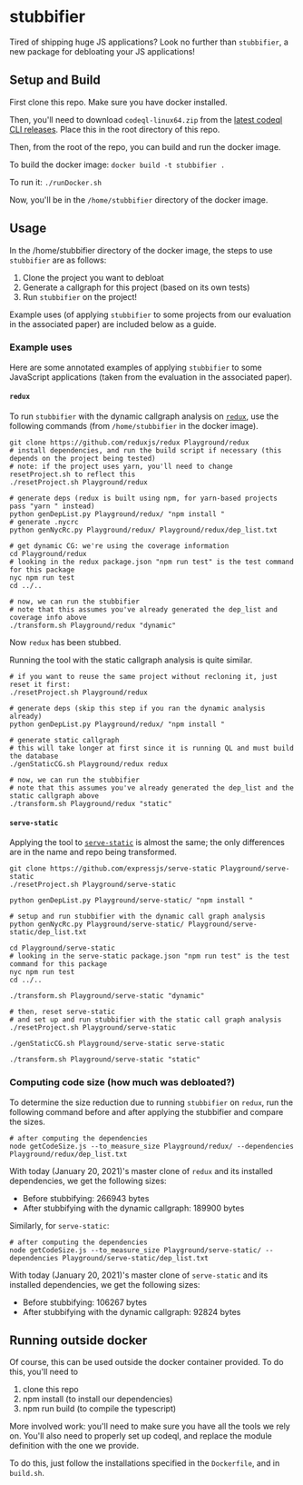# stubbifier

Tired of shipping huge JS applications?
Look no further than `stubbifier`, a new package for debloating your JS applications!

## Setup and Build

First clone this repo.
Make sure you have docker installed.

Then, you'll need to download `codeql-linux64.zip` from the [latest codeql CLI releases](https://github.com/github/codeql-cli-binaries/releases).
Place this in the root directory of this repo.

Then, from the root of the repo, you can build and run the docker image.

To build the docker image: `docker build -t stubbifier . `

To run it: `./runDocker.sh`

Now, you'll be in the `/home/stubbifier` directory of the docker image.


## Usage 

In the /home/stubbifier directory of the docker image, the steps to use `stubbifier` are as follows:
1. Clone the project you want to debloat
2. Generate a callgraph for this project (based on its own tests)
3. Run `stubbifier` on the project!

Example uses (of applying `stubbifier` to some projects from our evaluation in the associated paper) are included below as a guide.

### Example uses

Here are some annotated examples of applying `stubbifier` to some JavaScript applications (taken from the evaluation in the associated paper).

#### `redux`
To run `stubbifier` with the dynamic callgraph analysis on [`redux`](https://github.com/reduxjs/redux), use the following commands (from `/home/stubbifier` in the docker image).
```
git clone https://github.com/reduxjs/redux Playground/redux
# install dependencies, and run the build script if necessary (this depends on the project being tested)
# note: if the project uses yarn, you'll need to change resetProject.sh to reflect this
./resetProject.sh Playground/redux

# generate deps (redux is built using npm, for yarn-based projects pass "yarn " instead)
python genDepList.py Playground/redux/ "npm install "
# generate .nycrc
python genNycRc.py Playground/redux/ Playground/redux/dep_list.txt

# get dynamic CG: we're using the coverage information
cd Playground/redux
# looking in the redux package.json "npm run test" is the test command for this package
nyc npm run test 
cd ../..

# now, we can run the stubbifier
# note that this assumes you've already generated the dep_list and coverage info above
./transform.sh Playground/redux "dynamic"

```
Now `redux` has been stubbed.

Running the tool with the static callgraph analysis is quite similar.
```
# if you want to reuse the same project without recloning it, just reset it first:
./resetProject.sh Playground/redux

# generate deps (skip this step if you ran the dynamic analysis already)
python genDepList.py Playground/redux/ "npm install "

# generate static callgraph
# this will take longer at first since it is running QL and must build the database
./genStaticCG.sh Playground/redux redux

# now, we can run the stubbifier
# note that this assumes you've already generated the dep_list and the static callgraph above
./transform.sh Playground/redux "static"
```

#### `serve-static`
Applying the tool to [`serve-static`](https://github.com/expressjs/serve-static) is almost the same; the only differences are in the name and repo being transformed.

```
git clone https://github.com/expressjs/serve-static Playground/serve-static
./resetProject.sh Playground/serve-static

python genDepList.py Playground/serve-static/ "npm install "

# setup and run stubbifier with the dynamic call graph analysis
python genNycRc.py Playground/serve-static/ Playground/serve-static/dep_list.txt

cd Playground/serve-static
# looking in the serve-static package.json "npm run test" is the test command for this package
nyc npm run test 
cd ../..

./transform.sh Playground/serve-static "dynamic"

# then, reset serve-static 
# and set up and run stubbifier with the static call graph analysis
./resetProject.sh Playground/serve-static 

./genStaticCG.sh Playground/serve-static serve-static 

./transform.sh Playground/serve-static "static"
```

### Computing code size (how much was debloated?)
To determine the size reduction due to running `stubbifier` on `redux`, run the following command before and after applying the stubbifier and compare the sizes.
```
# after computing the dependencies 
node getCodeSize.js --to_measure_size Playground/redux/ --dependencies Playground/redux/dep_list.txt

```
With today (January 20, 2021)'s master clone of `redux` and its installed dependencies, we get the following sizes:
* Before stubbifying: 266943 bytes
* After stubbifying with the dynamic callgraph: 189900 bytes


Similarly, for `serve-static`:
```
# after computing the dependencies 
node getCodeSize.js --to_measure_size Playground/serve-static/ --dependencies Playground/serve-static/dep_list.txt

```
With today (January 20, 2021)'s master clone of `serve-static` and its installed dependencies, we get the following sizes:
* Before stubbifying: 106267 bytes
* After stubbifying with the dynamic callgraph: 92824 bytes

## Running outside docker

Of course, this can be used outside the docker container provided.
To do this, you'll need to 
1. clone this repo
2. npm install (to install our dependencies)
3. npm run build (to compile the typescript)

More involved work: you'll need to make sure you have all the tools we rely on.
You'll also need to properly set up codeql, and replace the module definition with the one we provide.

To do this, just follow the installations specified in the `Dockerfile`, and in `build.sh`.



